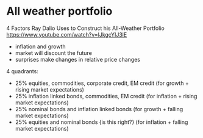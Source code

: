 # All weather portfolio 

4 Factors Ray Dalio Uses to Construct his All-Weather Portfolio
https://www.youtube.com/watch?v=lJkgcYIJ3lE

- inflation and growth
- market will discount the future
- surprises make changes in relative price changes

4 quadrants:

* 25% equities, commodities, corporate credit, EM credit (for growth + rising market expectations)
* 25% inflation linked bonds, commodities, EM credit (for inflation + rising market expectations)
* 25% nominal bonds and inflation linked bonds (for growth + falling market expectations)
* 25% equities and nominal bonds {is this right?} (for inflation + falling market expectations)


